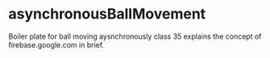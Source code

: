 # asynchronousBallMovement
Boiler plate for ball moving aysnchronously
class 35 explains the concept of firebase.google.com in brief.
